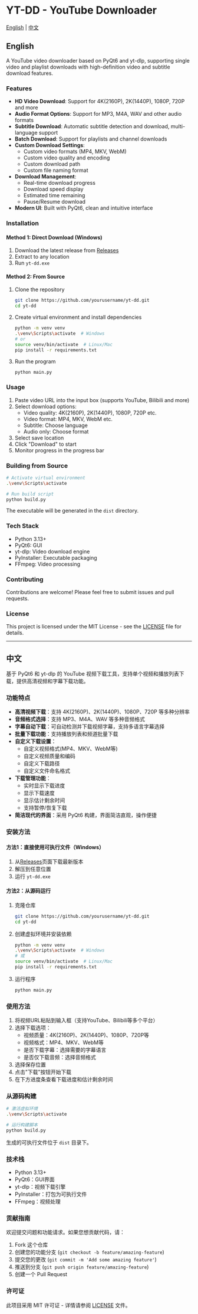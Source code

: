 # YT-DD - YouTube Downloader

[English](#english) | [中文](#chinese)

<a name="english"></a>
## English

A YouTube video downloader based on PyQt6 and yt-dlp, supporting single video and playlist downloads with high-definition video and subtitle download features.

### Features

- **HD Video Download**: Support for 4K(2160P), 2K(1440P), 1080P, 720P and more
- **Audio Format Options**: Support for MP3, M4A, WAV and other audio formats
- **Subtitle Download**: Automatic subtitle detection and download, multi-language support
- **Batch Download**: Support for playlists and channel downloads
- **Custom Download Settings**:
  - Custom video formats (MP4, MKV, WebM)
  - Custom video quality and encoding
  - Custom download path
  - Custom file naming format
- **Download Management**:
  - Real-time download progress
  - Download speed display
  - Estimated time remaining
  - Pause/Resume download
- **Modern UI**: Built with PyQt6, clean and intuitive interface

### Installation

#### Method 1: Direct Download (Windows)

1. Download the latest release from [Releases](https://github.com/yourusername/yt-dd/releases)
2. Extract to any location
3. Run `yt-dd.exe`

#### Method 2: From Source

1. Clone the repository
   ```bash
   git clone https://github.com/yourusername/yt-dd.git
   cd yt-dd
   ```

2. Create virtual environment and install dependencies
   ```bash
   python -m venv venv
   .\venv\Scripts\activate  # Windows
   # or
   source venv/bin/activate  # Linux/Mac
   pip install -r requirements.txt
   ```

3. Run the program
   ```bash
   python main.py
   ```

### Usage

1. Paste video URL into the input box (supports YouTube, Bilibili and more)
2. Select download options:
   - Video quality: 4K(2160P), 2K(1440P), 1080P, 720P etc.
   - Video format: MP4, MKV, WebM etc.
   - Subtitle: Choose language
   - Audio only: Choose format
3. Select save location
4. Click "Download" to start
5. Monitor progress in the progress bar

### Building from Source

```bash
# Activate virtual environment
.\venv\Scripts\activate

# Run build script
python build.py
```

The executable will be generated in the `dist` directory.

### Tech Stack

- Python 3.13+
- PyQt6: GUI
- yt-dlp: Video download engine
- PyInstaller: Executable packaging
- FFmpeg: Video processing

### Contributing

Contributions are welcome! Please feel free to submit issues and pull requests.

### License

This project is licensed under the MIT License - see the [LICENSE](LICENSE) file for details.

---

<a name="chinese"></a>
## 中文

基于 PyQt6 和 yt-dlp 的 YouTube 视频下载工具，支持单个视频和播放列表下载，提供高清视频和字幕下载功能。

### 功能特点

- **高清视频下载**：支持 4K(2160P)、2K(1440P)、1080P、720P 等多种分辨率
- **音频格式选择**：支持 MP3、M4A、WAV 等多种音频格式
- **字幕自动下载**：可自动检测并下载视频字幕，支持多语言字幕选择
- **批量下载功能**：支持播放列表和频道批量下载
- **自定义下载设置**：
  - 自定义视频格式(MP4、MKV、WebM等)
  - 自定义视频质量和编码
  - 自定义下载路径
  - 自定义文件命名格式
- **下载管理功能**：
  - 实时显示下载进度
  - 显示下载速度
  - 显示估计剩余时间
  - 支持暂停/恢复下载
- **简洁现代的界面**：采用 PyQt6 构建，界面简洁直观，操作便捷

### 安装方法

#### 方法1：直接使用可执行文件（Windows）

1. 从[Releases](https://github.com/mxxws/yt-dd/releases)页面下载最新版本
2. 解压到任意位置
3. 运行 `yt-dd.exe`

#### 方法2：从源码运行

1. 克隆仓库
   ```bash
   git clone https://github.com/yourusername/yt-dd.git
   cd yt-dd
   ```

2. 创建虚拟环境并安装依赖
   ```bash
   python -m venv venv
   .\venv\Scripts\activate  # Windows
   # 或
   source venv/bin/activate  # Linux/Mac
   pip install -r requirements.txt
   ```

3. 运行程序
   ```bash
   python main.py
   ```

### 使用方法

1. 将视频URL粘贴到输入框（支持YouTube、Bilibili等多个平台）
2. 选择下载选项：
   - 视频质量：4K(2160P)、2K(1440P)、1080P、720P等
   - 视频格式：MP4、MKV、WebM等
   - 是否下载字幕：选择需要的字幕语言
   - 是否仅下载音频：选择音频格式
3. 选择保存位置
4. 点击"下载"按钮开始下载
5. 在下方进度条查看下载进度和估计剩余时间

### 从源码构建

```bash
# 激活虚拟环境
.\venv\Scripts\activate

# 运行构建脚本
python build.py
```

生成的可执行文件位于 `dist` 目录下。

### 技术栈

- Python 3.13+
- PyQt6：GUI界面
- yt-dlp：视频下载引擎
- PyInstaller：打包为可执行文件
- FFmpeg：视频处理

### 贡献指南

欢迎提交问题和功能请求。如果您想贡献代码，请：

1. Fork 这个仓库
2. 创建您的功能分支 (`git checkout -b feature/amazing-feature`)
3. 提交您的更改 (`git commit -m 'Add some amazing feature'`)
4. 推送到分支 (`git push origin feature/amazing-feature`)
5. 创建一个 Pull Request

### 许可证

此项目采用 MIT 许可证 - 详情请参阅 [LICENSE](LICENSE) 文件。 

